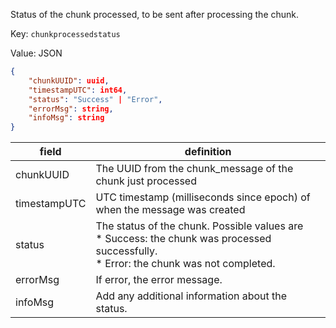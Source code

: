 Status of the chunk processed, to be sent after processing the chunk.

Key: `chunkprocessedstatus`

Value: JSON

```json
{
    "chunkUUID": uuid,
    "timestampUTC": int64,
    "status": "Success" | "Error",
    "errorMsg": string,
    "infoMsg": string
}
```

| field | definition |
| ----- | ---------- |
| chunkUUID | The UUID from the chunk_message of the chunk just processed |
| timestampUTC | UTC timestamp (milliseconds since epoch) of when the message was created |
| status | The status of the chunk. Possible values are </br> * Success: the chunk was processed successfully. </br> * Error: the chunk was not completed. |
| errorMsg | If error, the error message. |
| infoMsg | Add any additional information about the status. |
